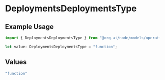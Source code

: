 # DeploymentsDeploymentsType

## Example Usage

```typescript
import { DeploymentsDeploymentsType } from "@orq-ai/node/models/operations";

let value: DeploymentsDeploymentsType = "function";
```

## Values

```typescript
"function"
```